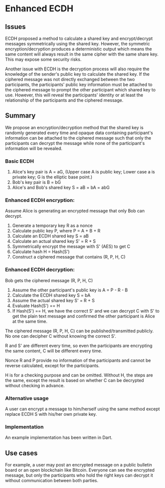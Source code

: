 # Enhanced ECDH 
## Issues
ECDH proposed a method to calculate a shared key and encrypt/decrypt messages symmetrically using the shared key. However, the symmetric encryption/decryption produces a deterministic output which means the same content will always result in the same cipher with the same share key. This may expose some security risks.

Another issue with ECDH is the decryption process will also require the knowledge of the sender's public key to calculate the shared key. If the ciphered message was not directly exchanged between the two participants, the participants' public key information must be attached to the ciphered message to prompt the other participant which shared key to use. However, this will reveal the participants' identity or at least the relationship of the participants and the ciphered message.

## Summary
We propose an encryption/decryption method that the shared key is randomly generated every time and opaque data containing participant's information can be attached to the ciphered message such that only the participants can decrypt the message while none of the participant's information will be revealed. 

### Basic ECDH
1. Alice's key pair is A = aG, (Upper case A is public key; Lower case a is private key; G is the elliptic base point.)
2. Bob's key pair is B = bG
3. Alice's and Bob's shared key S = aB = bA = abG

### Enhanced ECDH encryption:
Assume Alice is generating an encrypted message that only Bob can decrypt.
1. Generate a temporary key R as a nonce
2. Calculate public key P, where P = A + B + R
3. Calculate an ECDH shared key S = aB
4. Calculate an actual shared key S' = R + S
5. Symmetrically encrypt the message with S' (AES) to get C
6. Calculate hash H = Hash(S')
7. Construct a ciphered message that contains (R, P, H, C)

### Enhanced ECDH decryption:
Bob gets the ciphered message (R, P, H, C)
1. Assume the other participant's public key is A = P - R - B
2. Calculate the ECDH shared key S = bA 
3. Assume the actual shared key S' = R + S
4. Evaluate Hash(S') == H
5. If Hash(S') == H, we have the correct S' and we can decrypt C with S' to get the plain text message and confirmed the other participant is Alice at the same time. 

The ciphered message (R, P, H, C) can be published/transmitted publicly. No one can decipher C without knowing the correct S'. 

R and S' are different every time, so even the participants are encrypting the same content, C will be different every time.

Nonce R and P provide no information of the participants and cannot be reverse calculated, except for the participants.

H is for a  checking purpose and can be omitted. Without H, the steps are the same, except the result is based on whether C can be decrypted without checking in advance. 


### Alternative usage
A user can encrypt a message to him/herself using the same method except replace ECDH S with his/her own private key.

### Implementation 
An example implementation has been written in Dart.

## Use cases
For example, a user may post an encrypted message on a public bulletin board or an open blockchain like Bitcoin. Everyone can see the encrypted message, but only the participants who hold the right keys can decrypt it without communication between both parties.